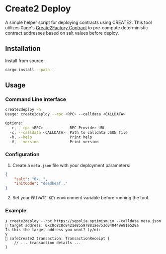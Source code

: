 # Create2 Deploy

A simple helper script for deploying contracts using CREATE2. This tool utilizes 0age's [Create2Factory Contract](https://github.com/0age/Pr000xy/blob/master/contracts/Create2Factory.sol) to pre-compute deterministic contract addresses based on salt values before deploy.

## Installation

Install from source:
```bash
cargo install --path .
```

## Usage

### Command Line Interface

```bash
create2deploy -h
Usage: create2deploy --rpc <RPC> --calldata <CALLDATA>

Options:
  -r, --rpc <RPC>            RPC Provider URL
  -c, --calldata <CALLDATA>  Path to calldata JSON file
  -h, --help                 Print help
  -V, --version              Print version
```

### Configuration

1. Create a `meta.json` file with your deployment parameters:
```json
{
    "salt": "0x..",
    "initCode": "deadbeaf.."
}
```

2. Set your `PRIVATE_KEY` environment variable before running the tool.

### Example

```
❯ create2deploy --rpc https://sepolia.optimism.io --calldata meta.json
👀 target address: 0xc8c8c8c8421e85597881ae753d040449e81e528a
Is this the target address you want? (y/n):
y
🚀 safeCreate2 transaction: TransactionReceipt { 
    // ... transaction details ... 
}
```


